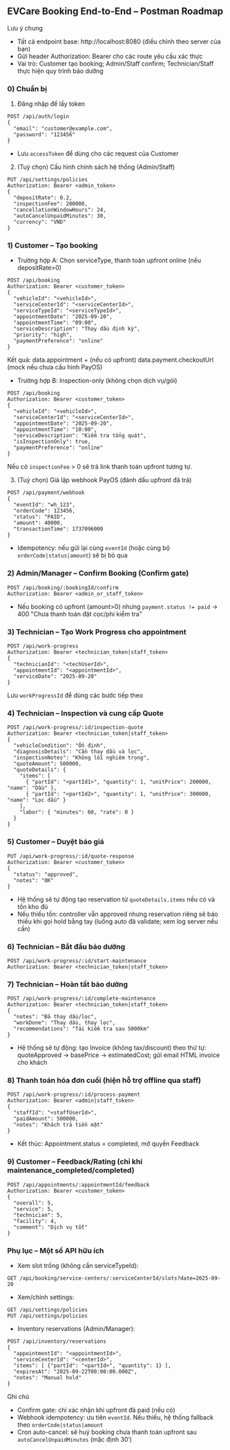 ## EVCare Booking End-to-End – Postman Roadmap

Lưu ý chung

- Tất cả endpoint base: http://localhost:8080 (điều chỉnh theo server của bạn)
- Gửi header Authorization: Bearer <JWT> cho các route yêu cầu xác thực
- Vai trò: Customer tạo booking; Admin/Staff confirm; Technician/Staff thực hiện quy trình bảo dưỡng

### 0) Chuẩn bị

1. Đăng nhập để lấy token

```
POST /api/auth/login
{
  "email": "customer@example.com",
  "password": "123456"
}
```

- Lưu `accessToken` để dùng cho các request của Customer

2. (Tuỳ chọn) Cấu hình chính sách hệ thống (Admin/Staff)

```
PUT /api/settings/policies
Authorization: Bearer <admin_token>
{
  "depositRate": 0.2,
  "inspectionFee": 200000,
  "cancellationWindowHours": 24,
  "autoCancelUnpaidMinutes": 30,
  "currency": "VND"
}
```

### 1) Customer – Tạo booking

- Trường hợp A: Chọn serviceType, thanh toán upfront online (nếu depositRate>0)

```
POST /api/booking
Authorization: Bearer <customer_token>
{
  "vehicleId": "<vehicleId>",
  "serviceCenterId": "<serviceCenterId>",
  "serviceTypeId": "<serviceTypeId>",
  "appointmentDate": "2025-09-20",
  "appointmentTime": "09:00",
  "serviceDescription": "Thay dầu định kỳ",
  "priority": "high",
  "paymentPreference": "online"
}
```

Kết quả: data.appointment + (nếu có upfront) data.payment.checkoutUrl (mock nếu chưa cấu hình PayOS)

- Trường hợp B: Inspection-only (không chọn dịch vụ/gói)

```
POST /api/booking
Authorization: Bearer <customer_token>
{
  "vehicleId": "<vehicleId>",
  "serviceCenterId": "<serviceCenterId>",
  "appointmentDate": "2025-09-20",
  "appointmentTime": "10:00",
  "serviceDescription": "Kiểm tra tổng quát",
  "isInspectionOnly": true,
  "paymentPreference": "online"
}
```

Nếu có `inspectionFee` > 0 sẽ trả link thanh toán upfront tương tự.

3. (Tuỳ chọn) Giả lập webhook PayOS (đánh dấu upfront đã trả)

```
POST /api/payment/webhook
{
  "eventId": "wh_123",
  "orderCode": 123456,
  "status": "PAID",
  "amount": 40000,
  "transactionTime": 1737096000
}
```

- Idempotency: nếu gửi lại cùng `eventId` (hoặc cùng bộ `orderCode|status|amount`) sẽ bị bỏ qua

### 2) Admin/Manager – Confirm Booking (Confirm gate)

```
POST /api/booking/:bookingId/confirm
Authorization: Bearer <admin_or_staff_token>
```

- Nếu booking có upfront (amount>0) nhưng `payment.status != paid` → 400 "Chưa thanh toán đặt cọc/phí kiểm tra"

### 3) Technician – Tạo Work Progress cho appointment

```
POST /api/work-progress
Authorization: Bearer <technician_token|staff_token>
{
  "technicianId": "<techUserId>",
  "appointmentId": "<appointmentId>",
  "serviceDate": "2025-09-20"
}
```

Lưu `workProgressId` để dùng các bước tiếp theo

### 4) Technician – Inspection và cung cấp Quote

```
POST /api/work-progress/:id/inspection-quote
Authorization: Bearer <technician_token|staff_token>
{
  "vehicleCondition": "Ổn định",
  "diagnosisDetails": "Cần thay dầu và lọc",
  "inspectionNotes": "Không lỗi nghiêm trọng",
  "quoteAmount": 500000,
  "quoteDetails": {
    "items": [
      { "partId": "<partId1>", "quantity": 1, "unitPrice": 200000, "name": "Dầu" },
      { "partId": "<partId2>", "quantity": 1, "unitPrice": 300000, "name": "Lọc dầu" }
    ],
    "labor": { "minutes": 60, "rate": 0 }
  }
}
```

### 5) Customer – Duyệt báo giá

```
PUT /api/work-progress/:id/quote-response
Authorization: Bearer <customer_token>
{
  "status": "approved",
  "notes": "OK"
}
```

- Hệ thống sẽ tự động tạo reservation từ `quoteDetails.items` nếu có và tồn kho đủ
- Nếu thiếu tồn: controller vẫn approved nhưng reservation riêng sẽ báo thiếu khi gọi hold bằng tay (luồng auto đã validate; xem log server nếu cần)

### 6) Technician – Bắt đầu bảo dưỡng

```
POST /api/work-progress/:id/start-maintenance
Authorization: Bearer <technician_token|staff_token>
```

### 7) Technician – Hoàn tất bảo dưỡng

```
POST /api/work-progress/:id/complete-maintenance
Authorization: Bearer <technician_token|staff_token>
{
  "notes": "Đã thay dầu/lọc",
  "workDone": "Thay dầu, thay lọc",
  "recommendations": "Tái kiểm tra sau 5000km"
}
```

- Hệ thống sẽ tự động: tạo Invoice (không tax/discount) theo thứ tự: quoteApproved → basePrice → estimatedCost; gửi email HTML invoice cho khách

### 8) Thanh toán hóa đơn cuối (hiện hỗ trợ offline qua staff)

```
POST /api/work-progress/:id/process-payment
Authorization: Bearer <admin|staff_token>
{
  "staffId": "<staffUserId>",
  "paidAmount": 500000,
  "notes": "Khách trả tiền mặt"
}
```

- Kết thúc: Appointment.status = completed, mở quyền Feedback

### 9) Customer – Feedback/Rating (chỉ khi maintenance_completed/completed)

```
POST /api/appointments/:appointmentId/feedback
Authorization: Bearer <customer_token>
{
  "overall": 5,
  "service": 5,
  "technician": 5,
  "facility": 4,
  "comment": "Dịch vụ tốt"
}
```

### Phụ lục – Một số API hữu ích

- Xem slot trống (không cần serviceTypeId):

```
GET /api/booking/service-centers/:serviceCenterId/slots?date=2025-09-20
```

- Xem/chỉnh settings:

```
GET /api/settings/policies
PUT /api/settings/policies
```

- Inventory reservations (Admin/Manager):

```
POST /api/inventory/reservations
{
  "appointmentId": "<appointmentId>",
  "serviceCenterId": "<centerId>",
  "items": [ {"partId": "<partId>", "quantity": 1} ],
  "expiresAt": "2025-09-22T00:00:00.000Z",
  "notes": "Manual hold"
}
```

Ghi chú

- Confirm gate: chỉ xác nhận khi upfront đã paid (nếu có)
- Webhook idempotency: ưu tiên `eventId`. Nếu thiếu, hệ thống fallback theo `orderCode|status|amount`
- Cron auto-cancel: sẽ huỷ booking chưa thanh toán upfront sau `autoCancelUnpaidMinutes` (mặc định 30’)
